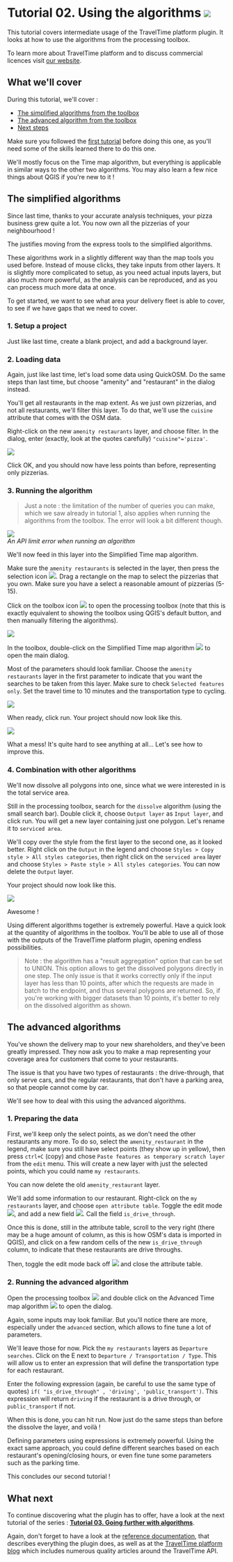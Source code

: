 <link rel="stylesheet" type="text/css" href="style.css" />

# Tutorial 02. Using the algorithms ![](images/icons/general.svg#header)

This tutorial covers intermediate usage of the TravelTime platform plugin. It looks at how to use the algorithms from the processing toolbox.

To learn more about TravelTime platform and to discuss commercial licences visit [our website](http://traveltimeplatform.com).

## What we'll cover

During this tutorial, we'll cover :
- [The simplified algorithms from the toolbox](#the-simplified-algorithms)
- [The advanced algorithm from the toolbox](#the-advanced-algorithms)
- [Next steps](#what-next)

Make sure you followed the [first tutorial](tutorial_01.md) before doing this one, as you'll need some of the skills learned there to do this one.

We'll mostly focus on the Time map algorithm, but everything is applicable in similar ways to the other two algorithms. You may also learn a few nice things about QGIS if you're new to it !

## The simplified algorithms

Since last time, thanks to your accurate analysis techniques, your pizza business grew quite a lot. You now own all the pizzerias of your neighbourhood !

The justifies moving from the express tools to the simplified algorithms.

These algorithms work in a slightly different way than the map tools you used before. Instead of mouse clicks, they take inputs from other layers. It is slightly more complicated to setup, as you need actual inputs layers, but also much more powerful, as the analysis can be reproduced, and as you can process much more data at once.

To get started, we want to see what area your delivery fleet is able to cover, to see if we have gaps that we need to cover.

### 1. Setup a project

Just like last time, create a blank project, and add a background layer.

### 2. Loading data

Again, just like last time, let's load some data using QuickOSM. Do the same steps than last time, but choose "amenity" and "restaurant" in the dialog instead.

You'll get all restaurants in the map extent. As we just own pizzerias, and not all restaurants, we'll filter this layer. To do that, we'll use the `cuisine` attribute that comes with the OSM data.

Right-click on the new `amenity restaurants` layer, and choose filter. In the dialog, enter (exactly, look at the quotes carefully) `"cuisine"='pizza'`.

![](images/tutorial_02/filter.png)

Click OK, and you should now have less points than before, representing only pizzerias.

### 3. Running the algorithm

> Just a note : the limitation of the number of queries you can make, which we saw already in tutorial 1, also applies when running the algorithms from the toolbox. The error will look a bit different though.

![](images/reference/limit_exceeded_processing.png)  
*An API limit error when running an algorithm*

We'll now feed in this layer into the Simplified Time map algorithm.

Make sure the `amenity restaurants` is selected in the layer, then press the selection icon ![](images/qgis_icons/mActionSelectRectangle.svg#icon). Drag a rectangle on the map to select the pizzerias  that you own. Make sure you have a select a reasonable amount of pizzerias (5-15).

Click on the toolbox icon ![](images/icons/toolbox.svg#icon) to open the processing toolbox (note that this is exactly equivalent to showing the toolbox using QGIS's default button, and then manually filtering the algorithms).

![](images/reference/toolbox.png)

In the toolbox, double-click on the Simplified Time map algorithm ![](images/icons/timemap_simple.svg#icon) to open the main dialog.

Most of the parameters should look familiar. Choose the `amenity restaurants` layer in the first parameter to indicate that you want the searches to be taken from this layer. Make sure to check `Selected features only`. Set the travel time to 10 minutes and the transportation type to cycling.

![](images/tutorial_02/timemap_simple_setup.png)

When ready, click run. Your project should now look like this.

![](images/tutorial_02/what_a_mess.png)

What a mess! It's quite hard to see anything at all... Let's see how to improve this.

### 4. Combination with other algorithms

We'll now dissolve all polygons into one, since what we were interested in is the total service area.

Still in the processing toolbox, search for the `dissolve` algorithm (using the small search bar). Double click it, choose `Output layer` as `Input layer`, and click run. You will get a new layer containing just one polygon. Let's rename it to `serviced area`.

We'll copy over the style from the first layer to the second one, as it looked better. Right click on the `Output` in the legend and choose `Styles > Copy style > All styles categories`, then right click on the `serviced area` layer and choose `Styles > Paste style > All styles categories`. You can now delete the `Output` layer.

Your project should now look like this.

![](images/tutorial_02/serviced_area.png)

Awesome !

Using different algorithms together is extremely powerful. Have a quick look at the quantity of algorithms in the toolbox. You'll be able to use all of those with the outputs of the TravelTime platform plugin, opening endless possibilities.

> Note : the algorithm has a "result aggregation" option that can be set to UNION. This option allows to get the dissolved polygons directly in one step. The only issue is that it works correctly only if the input layer has less than 10 points, after which the requests are made in batch to the endpoint, and thus several polygons are returned. So, if you're working with bigger datasets than 10 points, it's better to rely on the dissolved algorithm as shown.


## The advanced algorithms

You've shown the delivery map to your new shareholders, and they've been greatly impressed. They now ask you to make a map representing your coverage area for customers that come to your restaurants.

The issue is that you have two types of restaurants : the drive-through, that only serve cars, and the regular restaurants, that don't have a parking area, so that people cannot come by car.

We'll see how to deal with this using the advanced algorithms.

### 1. Preparing the data

First, we'll keep only the select points, as we don't need the other restaurants any more. To do so, select the `amenity_restaurant` in the legend, make sure you still have select points (they show up in yellow), then press `ctrl+C` (copy) and chose `Paste features as temporary scratch layer ` from the `edit` menu. This will create a new layer with just the selected points, which you could name `my restaurants`.

You can now delete the old `amenity_restaurant` layer.

We'll add some information to our restaurant. Right-click on the `my restaurants` layer, and choose `open attribute table`. Toggle the edit mode ![](images/qgis_icons/mActionToggleEditing.svg#icon), and add a new field ![](images/qgis_icons/mActionNewAttribute.svg#icon). Call the field `is_drive_through`.

Once this is done, still in the attribute table, scroll to the very right (there may be a huge amount of column, as this is how OSM's data is imported in QGIS), and click on a few random cells of the new `is_drive_through` column, to indicate that these restaurants are drive throughs.

Then, toggle the edit mode back off ![](images/qgis_icons/mActionToggleEditing.svg#icon) and close the attribute table.

### 2. Running the advanced algorithm

Open the processing toolbox ![](images/icons/toolbox.svg#icon) and double click on the Advanced Time map algorithm ![](images/icons/timemap_advanced.svg#icon) to open the dialog.

Again, some inputs may look familiar. But you'll notice there are more, especially under the `advanced` section, which allows to fine tune a lot of parameters.

We'll leave those for now. Pick the `my restaurants` layers as `Departure searches`. Click on the E next to `Departure / Transportation / Type`. This will allow us to enter an expression that will define the transportation type for each restaurant.

Enter the following expression (again, be careful to use the same type of quotes) `if( "is_drive_through" , 'driving', 'public_transport')`. This expression will return `driving` if the restaurant is a drive through, or `public_transport` if not.

When this is done, you can hit run. Now just do the same steps than before the dissolve the layer, and voilà !

Defining parameters using expressions is extremely powerful. Using the exact same approach, you could define different searches based on each restaurant's opening/closing hours, or even fine tune some parameters such as the parking time.

This concludes our second tutorial !


## What next

To continue discovering what the plugin has to offer, have a look at the next tutorial of the series : **[Tutorial 03. Going further with algorithms](tutorial_03.md)**.

Again, don't forget to have a look at the [reference documentation](reference.md), that describes everything the plugin does, as well as at the [TravelTime platform blog](https://blog.traveltimeplatform.com) which includes numerous quality articles around the TravelTime API.
